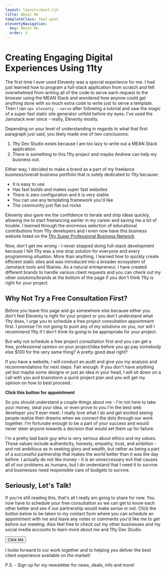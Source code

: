 ```yaml
---
layout: layouts/post.njk
title: About Me
templateClass: tmpl-post
eleventyNavigation:
  key: About Me
  order: 3
---
```


# Creating Engaging Digital Experiences Using 11ty

The first time I ever used Eleventy was a special experience for me. I had just learned how to program a full-stack application from scratch and felt overwhelmed from writing all of the code to serve each request to the browser using the MEAN Stack and wondered how anyone could get anything done with so much extra code to write just to serve a template. Then I ran `npx eleventy --serve` after following a tutorial and saw the magic of a super fast static site generator unfold before my eyes. I've used the Jamstack ever since - really, Eleventy mostly.

Depending on your level of understanding in regards to what that first paragraph just said, you likely made one of two conclusions:

  1. 11ty Dev Studio exists because I am too lazy to write out a MEAN Stack application.
  2. There is something to this 11ty project and maybe Andrew can help my business out.

Either way, I decided to make a brand as a part of my freelance business/overall business portfolio that is solely dedicated to 11ty because:

  - It is easy to use
  - Has fast builds and makes super fast websites
  - There is zero configuration and it is very stable
  - You can use any templating framework you'd like
  - The community just flat out rocks

Eleventy also gave me the confidence to iterate and ship ideas quickly, allowing me to start freelancing earlier in my career and saving me a lot of trouble. I learned through the enormous selection of educational contributions from 11ty developers and I even now have this business website listed on the [11ty Super Professional Business Network](https://www.11ty.dev/super-professional-business-network/).

Now, don't get me wrong - I never stopped doing full-stack development because I felt 11ty was a one stop solution for everyone and every programming situation. More than anything, I learned how to quickly create efficient static sites and was introduced into a broader ecosystem of Jamstack tools and libaries. As a natural entrepreneur, I have created different brands to handle various client requests and you can check out my other solutions/brands at the bottom of the page if you don't think 11ty is right for your project.

## Why Not Try a Free Consultation First?

Before you leave this page and go somewhere else because either you don't feel Eleventy is right for your project or you don't understand what 11ty does, I urge you to schedule a free project consultation appointment first. I promise I'm not going to push any of my solutions on you, nor will I recommend 11ty if I don't think its going to be appropriate for your project.

But why not schedule a free project consultation first and you can get a free, professional opinion on your project/idea before you go pay somebody else $100 for the very same thing? A pretty good deal right?

If you have a website, I will conduct an audit and give you my analysis and recommendations for next steps. Fair enough. If you don't have anything yet but maybe some designs or just an idea in your head, I will sit down on a call with you and brainstorm a quick project plan and you will get my opinion on how to best proceed.

**Click this button for appointment**

So you should understand a couple things about me - I'm not here to take your money, steal your idea, or even prove to you I'm the best web developer you'll ever meet. I really love what I do and get excited seeing people realize their dreams when we connect the dots through our work together. I'm fortunate enough to be a part of your success and would never steer anyone towards a decision that would set them up for failure.

I'm a pretty laid back guy who is very serious about ethics and my values. Those values include authenticity, honesty, empathy, trust, and ambition - and not ambitious as in seeking glory and wealth, but rather as being a part of a successful partnership that makes the world better than it was the day before. I actually do not like money - it is an unneccessary evil that causes all of our problems as humans, but I do understand that I need it to survive and businesses need responsible care of budgets to survive. 

## Seriously, Let's Talk!

If you're still reading this, that's all I really am going to share for now. You now have to schedule your free consultation so we can get to know each other better and see if our partnership would make sense or not. Click the button below to be taken to my contact form where you can schedule an appointment with me and leave any notes or comments you'd like me to get before our meeting. Also feel free to check out my other businesses and my social media accounts to learn more about me and 11ty Dev Studio. 

<button>Click Me</button>

I looke forward to our work together and to helping you deliver the best client experience available on the market!

P.S. - Sign up for my newsletter for news, deals, info and more!